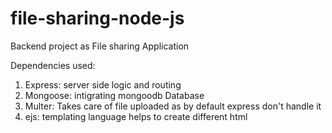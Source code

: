 # file-sharing-node-js
Backend project as File sharing Application

Dependencies used:
1. Express: server side logic and routing
2. Mongoose: intigrating mongoodb Database
3. Multer: Takes care of file uploaded as by default express don't handle it
4. ejs: templating language helps to create different html
